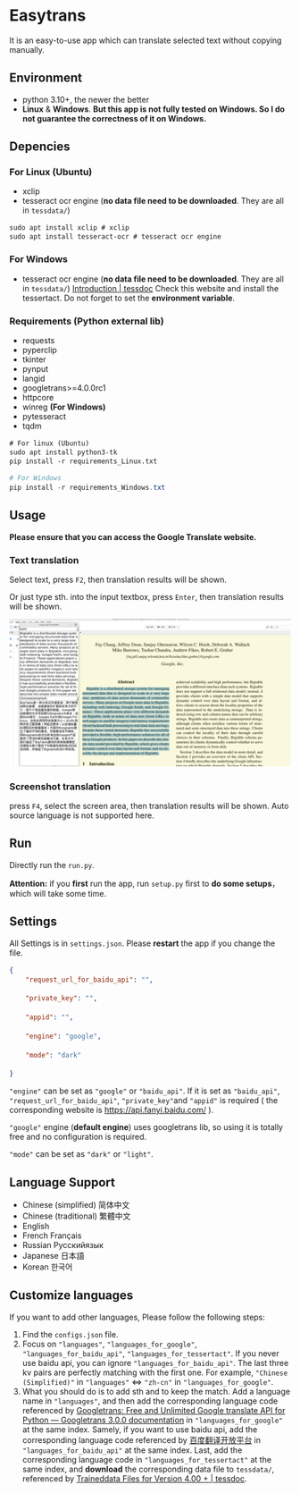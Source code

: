 # Easytrans

It is an easy-to-use app which can translate selected text without copying manually.

## Environment

* python 3.10+, the newer the better
* **Linux** & **Windows**. **But this app is not fully tested on Windows. So I do not guarantee the correctness of it on Windows.**

## Depencies

### For Linux (Ubuntu)

* xclip
* tesseract ocr engine (**no data file need to be downloaded**. They are all in `tessdata/`)

```shell
sudo apt install xclip # xclip
sudo apt install tesseract-ocr # tesseract ocr engine
```

### For Windows

* tesseract ocr engine (**no data file need to be downloaded**. They are all in `tessdata/`)
  [Introduction | tessdoc](https://tesseract-ocr.github.io/tessdoc/Installation.html) Check this website and install the tessertact. Do not forget to set the **environment variable**.

### Requirements (Python external lib)

* requests
* pyperclip
* tkinter
* pynput
* langid
* googletrans>=4.0.0rc1
* httpcore
* winreg **(For Windows)**
* pytesseract
* tqdm

```shell
# For linux (Ubuntu)
sudo apt install python3-tk
pip install -r requirements_Linux.txt
```

```powershell
# For Windows
pip install -r requirements_Windows.txt
```

## Usage

**Please ensure that you can access the Google Translate website.**

### Text translation

Select text, press `F2`, then translation results will be shown.

Or just type sth. into the input textbox, press `Enter`, then translation results will be shown.

![example.png](./img/example.png)

### Screenshot translation

press `F4`, select the screen area, then translation results will be shown. Auto source language is not supported here.

## Run

Directly run the `run.py`.

**Attention:**  if you **first** run the app, run `setup.py` first to **do some setups**， which will take some time.

## Settings

All Settings is in `settings.json`. Please **restart** the app if you change the file.

```json
{
    "request_url_for_baidu_api": "",

    "private_key": "",

    "appid": "",

    "engine": "google",

    "mode": "dark"

}
```

`"engine"` can be set as `"google"` or `"baidu_api"`. If it is set as `"baidu_api"`, `"request_url_for_baidu_api"`,   `"private_key"`and `"appid"` is required ( the corresponding website is https://api.fanyi.baidu.com/  ).

`"google"` engine (**default engine**) uses googletrans lib, so using it is totally free and no configuration is required.

`"mode"` can be set as `"dark"` or `"light"`.

## Language Support

* Chinese (simplified) 简体中文
* Chinese (traditional) 繁體中文
* English
* French Français
* Russian Русскийязык
* Japanese 日本語
* Korean 한국어

## Customize languages

If you want to add other languages, Please follow the following steps:

1. Find the `configs.json` file.
2. Focus on `"languages"`, `"languages_for_google"`, `"languages_for_baidu_api"`, `"languages_for_tessertact"`. If you never use baidu api, you can ignore `"languages_for_baidu_api"`. The last three kv pairs are perfectly matching with the first one. For example, `"Chinese (Simplified)"` in  `"languages"` <=> `"zh-cn"` in `"languages_for_google"`.
3. What you should do is to add sth and to keep the match. Add a language name in `"languages"`, and then add the corresponding language code referenced by [Googletrans: Free and Unlimited Google translate API for Python — Googletrans 3.0.0 documentation](https://py-googletrans.readthedocs.io/en/latest/) in `"languages_for_google"` at the same index. Samely, if you want to use baidu api, add the corresponding language code referenced by [百度翻译开放平台](https://api.fanyi.baidu.com/doc/21) in `"languages_for_baidu_api"` at the same index.  Last, add the corresponding language code in `"languages_for_tessertact"` at the same index, and **download** the corresponding data file to `tessdata/`, referenced by [Traineddata Files for Version 4.00 + | tessdoc](https://tesseract-ocr.github.io/tessdoc/Data-Files.html).
